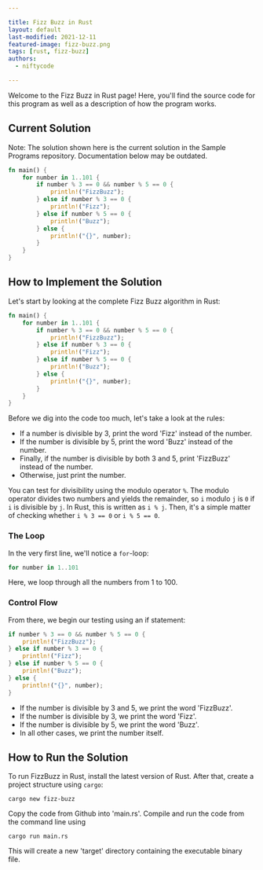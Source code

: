 ```yaml
---

title: Fizz Buzz in Rust
layout: default
last-modified: 2021-12-11
featured-image: fizz-buzz.png
tags: [rust, fizz-buzz]
authors:
  - niftycode

---
```


Welcome to the Fizz Buzz in Rust page! Here, you'll find the source code for this program as well as a description of how the program works.

## Current Solution

Note: The solution shown here is the current solution in the Sample Programs repository. Documentation below may be outdated.

```Rust
fn main() {
    for number in 1..101 {
        if number % 3 == 0 && number % 5 == 0 {
            println!("FizzBuzz");
        } else if number % 3 == 0 {
            println!("Fizz");
        } else if number % 5 == 0 {
            println!("Buzz");
        } else {
            println!("{}", number);
        }
    }
}

```

## How to Implement the Solution

Let's start by looking at the complete Fizz Buzz algorithm in Rust:

```rust
fn main() {
    for number in 1..101 {
        if number % 3 == 0 && number % 5 == 0 {
            println!("FizzBuzz");
        } else if number % 3 == 0 {
            println!("Fizz");
        } else if number % 5 == 0 {
            println!("Buzz");
        } else {
            println!("{}", number);
        }
    }
}
```

Before we dig into the code too much, let's take a look at the rules:

* If a number is divisible by 3, print the word 'Fizz' instead of the number.
* If the number is divisible by 5, print the word 'Buzz' instead of the number.
* Finally, if the number is divisible by both 3 and 5, print 'FizzBuzz' instead of the number.
* Otherwise, just print the number.

You can test for divisibility using the modulo operator `%`. The modulo operator divides two numbers and yields the remainder, so `i` modulo `j` is `0` if `i` is divisible by `j`. In Rust, this is written as `i % j`. Then, it's a simple matter of checking whether `i % 3 == 0` or `i % 5 == 0`.

### The Loop

In the very first line, we'll notice a `for`-loop:

```rust
for number in 1..101
```

Here, we loop through all the numbers from 1 to 100.

### Control Flow

From there, we begin our testing using an if statement:

```rust
if number % 3 == 0 && number % 5 == 0 {
    println!("FizzBuzz");
} else if number % 3 == 0 {
    println!("Fizz");
} else if number % 5 == 0 {
    println!("Buzz");
} else {
    println!("{}", number);
}
```

* If the number is divisible by 3 and 5, we print the word 'FizzBuzz'.
* If the number is divisible by 3, we print the word 'Fizz'.
* If the number is divisible by 5, we print the word 'Buzz'.
* In all other cases, we print the number itself.


## How to Run the Solution

To run FizzBuzz in Rust, install the latest version of Rust. After that, create a project structure using `cargo`:

```console
cargo new fizz-buzz
```

Copy the code from Github into 'main.rs'. Compile and run the code from the command line using

```console
cargo run main.rs
```

This will create a new 'target' directory containing the executable binary file.
